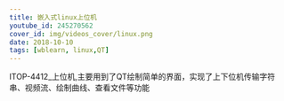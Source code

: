 ```yaml
---
title: 嵌入式linux上位机
youtube_id: 245270562
cover_id: img/videos_cover/linux.png
date: 2018-10-10
tags: [wblearn, linux,QT]
---
```


ITOP-4412_上位机,主要用到了QT绘制简单的界面，实现了上下位机传输字符串、视频流、绘制曲线、查看文件等功能
